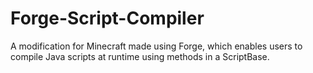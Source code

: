 # Forge-Script-Compiler
A modification for Minecraft made using Forge, which enables users to compile Java scripts at runtime using methods in a ScriptBase.
